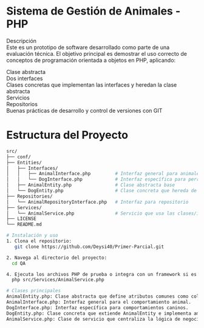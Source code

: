 # Sistema de Gestión de Animales - PHP
Descripción  
Este es un prototipo de software desarrollado como parte de una evaluación técnica. El objetivo   principal es demostrar el uso correcto de conceptos de programación orientada a objetos en PHP,   aplicando:  

Clase abstracta  
Dos interfaces  
Clases concretas que implementan las interfaces y heredan la clase abstracta  
Servicios  
Repositorios  
Buenas prácticas de desarrollo y control de versiones con GIT  

# Estructura del Proyecto
```bash
src/
├── conf/
├── Entities/
│   ├── Interfaces/
│   │   ├── AnimalInterface.php         # Interfaz general para animales
│   │   └── DogInterface.php            # Interfaz específica para perros
│   ├── AnimalEntity.php                # Clase abstracta base
│   └── DogEntity.php                   # Clase concreta que hereda de AnimalEntity e implementa interfaces
├── Repositories/
│   └── AnimalRepositoryInterface.php   # Interfaz para repositorio
├── Services/
│   └── AnimalService.php               # Servicio que usa las clases/interfaces
├── LICENSE
└── README.md

# Instalación y uso  
1. Clona el repositorio:  
   git clone https://github.com/Deysi40/Primer-Parcial.git  

2. Navega al directorio del proyecto:  
  cd QA  

4. Ejecuta los archivos PHP de prueba o integra con un framework si es necesario:  
  php src/Services/AnimalService.php  

# Clases principales  
AnimalEntity.php: Clase abstracta que define atributos comunes como color, sexo, etc.  
AnimalInterface.php: Interfaz general para el comportamiento animal.  
DogInterface.php: Interfaz específica para comportamientos caninos.  
DogEntity.php: Clase concreta que extiende AnimalEntity e implementa ambas interfaces.  
AnimalService.php: Clase de servicio que centraliza la lógica de negocio.  
